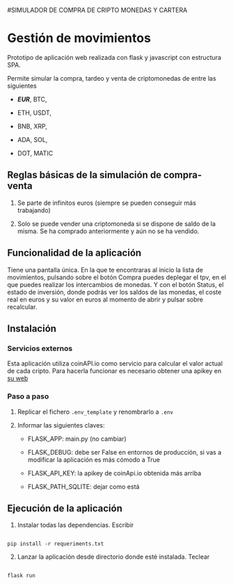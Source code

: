 #SIMULADOR DE COMPRA DE CRIPTO MONEDAS Y CARTERA 




# Gestión de movimientos



Prototipo de aplicación web realizada con flask y javascript con estructura SPA.

Permite simular la compra, tardeo y venta de criptomonedas de entre las siguientes

- **_EUR_**, 		BTC,

- ETH,		USDT,

- BNB, 		XRP,

- ADA, 		SOL,

- DOT,		MATIC



## Reglas básicas de la simulación de compra-venta

1. Se parte de infinitos euros (siempre se pueden conseguir más trabajando)

2. Solo se puede vender una criptomoneda si se dispone de saldo de la misma. Se ha comprado anteriormente y aún no se ha vendido.



## Funcionalidad de la aplicación

Tiene una pantalla única. En la que te encontraras al inicio la lista de movimientos, pulsando sobre el botón Compra puedes deplegar el tpv, en el que puedes realizar los intercambios de monedas. Y con el botón Status, el estado de inversión, donde podrás ver los saldos de las monedas, el coste real en euros y su valor en euros al momento de abrir y pulsar sobre recalcular.





## Instalación



### Servicios externos



Esta aplicación utiliza coinAPI.io como servicio para calcular el valor actual de cada cripto. Para hacerla funcionar es necesario obtener una apikey en [su web](https://www.coinapi.io/market-data-api/pricing)



### Paso a paso



1. Replicar el fichero `.env_template` y renombrarlo a `.env`

2. Informar las siguientes claves:

    - FLASK_APP: main.py (no cambiar)

    - FLASK_DEBUG: debe ser False en entornos de producción, si vas a modificar la aplicación es más cómodo a True

    - FLASK_API_KEY: la apikey de coinApi.io obtenida más arriba

    - FLASK_PATH_SQLITE: dejar como está



## Ejecución de la aplicación

1. Instalar todas las dependencias. Escribir

```

pip install -r requeriments.txt

```



2. Lanzar la aplicación desde directorio donde esté instalada. Teclear

```

flask run